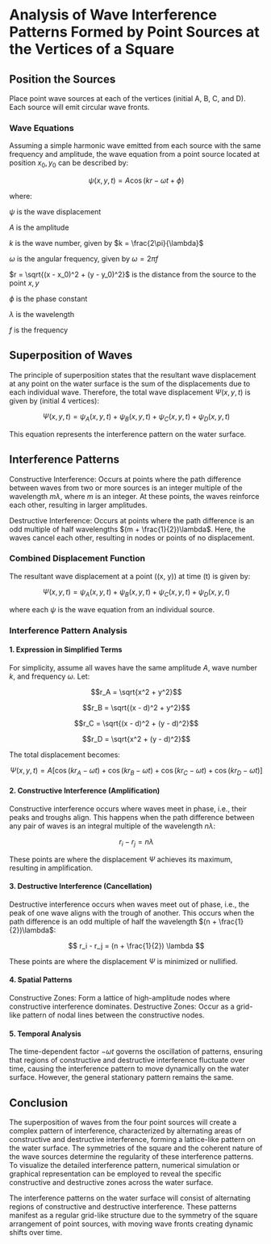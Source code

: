 # Analysis of Wave Interference Patterns Formed by Point Sources at the Vertices of a Square

## Position the Sources

Place point wave sources at each of the vertices (initial A, B, C, and D). Each source will emit circular wave fronts.

### Wave Equations

Assuming a simple harmonic wave emitted from each source with the same frequency and amplitude, the wave equation from a point source located at position $x_0, y_0$ can be described by:

$$
\psi(x, y, t) = A \cos(kr - \omega t + \phi)
$$

where:

$\psi$ is the wave displacement

$A$ is the amplitude

$k$ is the wave number, given by $k = \frac{2\pi}{\lambda}$

$\omega$ is the angular frequency, given by $\omega = 2\pi f$

$r = \sqrt{(x - x_0)^2 + (y - y_0)^2}$ is the distance from the source to the point $x, y$

$\phi$ is the phase constant

$\lambda$ is the wavelength

$f$ is the frequency

## Superposition of Waves

The principle of superposition states that the resultant wave displacement at any point on the water surface is the sum of the displacements due to each individual wave. Therefore, the total wave displacement $\Psi(x, y, t)$ is given by (initial 4 vertices):

$$
\Psi(x, y, t) = \psi_A(x, y, t) + \psi_B(x, y, t) + \psi_C(x, y, t) + \psi_D(x, y, t)
$$

This equation represents the interference pattern on the water surface.

## Interference Patterns

Constructive Interference: Occurs at points where the path difference between waves from two or more sources is an integer multiple of the wavelength $m\lambda$, where $m$ is an integer. At these points, the waves reinforce each other, resulting in larger amplitudes.

Destructive Interference: Occurs at points where the path difference is an odd multiple of half wavelengths $(m + \frac{1}{2})\lambda$. Here, the waves cancel each other, resulting in nodes or points of no displacement.

### Combined Displacement Function

The resultant wave displacement at a point ((x, y)) at time (t) is given by:

$$
\Psi(x, y, t) = \psi_A(x, y, t) + \psi_B(x, y, t) + \psi_C(x, y, t) + \psi_D(x, y, t)
$$

where each $\psi$ is the wave equation from an individual source.

### Interference Pattern Analysis

#### 1. Expression in Simplified Terms

For simplicity, assume all waves have the same amplitude $A$, wave number $k$, and frequency $\omega$. Let:

$$r_A = \sqrt{x^2 + y^2}$$

$$r_B = \sqrt{(x - d)^2 + y^2}$$

$$r_C = \sqrt{(x - d)^2 + (y - d)^2}$$

$$r_D = \sqrt{x^2 + (y - d)^2}$$

The total displacement becomes:

$$
\Psi(x, y, t) = A [\cos(kr_A - \omega t) + \cos(kr_B - \omega t) + \cos(kr_C - \omega t) + \cos(kr_D - \omega t)]
$$

#### 2. Constructive Interference (Amplification)

Constructive interference occurs where waves meet in phase, i.e., their peaks and troughs align. This happens when the path difference between any pair of waves is an integral multiple of the wavelength $n\lambda$:

$$r_i - r_j = n \lambda$$

These points are where the displacement $\Psi$ achieves its maximum, resulting in amplification.

#### 3. Destructive Interference (Cancellation)

Destructive interference occurs when waves meet out of phase, i.e., the peak of one wave aligns with the trough of another. This occurs when the path difference is an odd multiple of half the wavelength $(n + \frac{1}{2})\lambda$:

$$
r_i - r_j = (n + \frac{1}{2}) \lambda
$$

These points are where the displacement $\Psi$ is minimized or nullified.

#### 4. Spatial Patterns

Constructive Zones: Form a lattice of high-amplitude nodes where constructive interference dominates.
Destructive Zones: Occur as a grid-like pattern of nodal lines between the constructive nodes.

#### 5. Temporal Analysis

The time-dependent factor $-\omega t$ governs the oscillation of patterns, ensuring that regions of constructive and destructive interference fluctuate over time, causing the interference pattern to move dynamically on the water surface. However, the general stationary pattern remains the same.

## Conclusion

The superposition of waves from the four point sources will create a complex pattern of interference, characterized by alternating areas of constructive and destructive interference, forming a lattice-like pattern on the water surface. The symmetries of the square and the coherent nature of the wave sources determine the regularity of these interference patterns.
To visualize the detailed interference pattern, numerical simulation or graphical representation can be employed to reveal the specific constructive and destructive zones across the water surface.

The interference patterns on the water surface will consist of alternating regions of constructive and destructive interference. These patterns manifest as a regular grid-like structure due to the symmetry of the square arrangement of point sources, with moving wave fronts creating dynamic shifts over time.